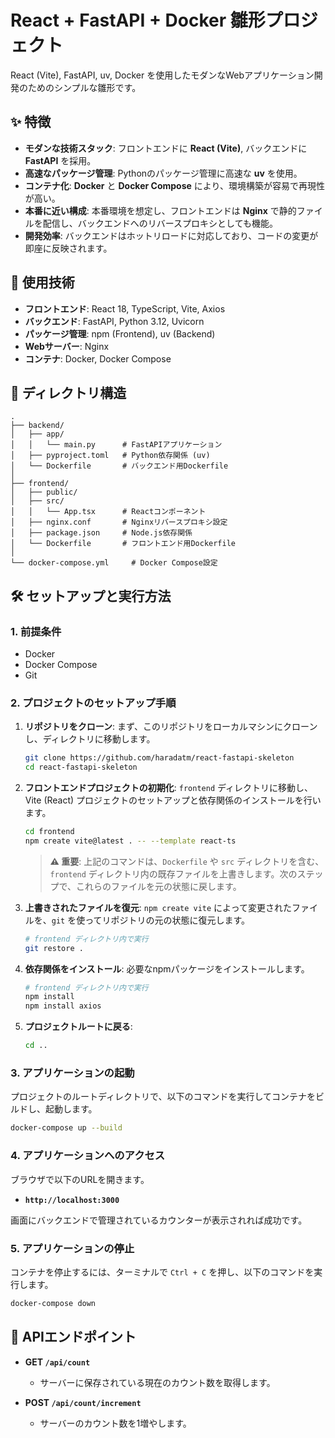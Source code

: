 # React + FastAPI + Docker 雛形プロジェクト

React (Vite), FastAPI, uv, Docker を使用したモダンなWebアプリケーション開発のためのシンプルな雛形です。

## ✨ 特徴

- **モダンな技術スタック**: フロントエンドに **React (Vite)**, バックエンドに **FastAPI** を採用。
- **高速なパッケージ管理**: Pythonのパッケージ管理に高速な **uv** を使用。
- **コンテナ化**: **Docker** と **Docker Compose** により、環境構築が容易で再現性が高い。
- **本番に近い構成**: 本番環境を想定し、フロントエンドは **Nginx** で静的ファイルを配信し、バックエンドへのリバースプロキシとしても機能。
- **開発効率**: バックエンドはホットリロードに対応しており、コードの変更が即座に反映されます。

## 🚀 使用技術

- **フロントエンド**: React 18, TypeScript, Vite, Axios
- **バックエンド**: FastAPI, Python 3.12, Uvicorn
- **パッケージ管理**: npm (Frontend), uv (Backend)
- **Webサーバー**: Nginx
- **コンテナ**: Docker, Docker Compose

## 📂 ディレクトリ構造

```
.
├── backend/
│   ├── app/
│   │   └── main.py      # FastAPIアプリケーション
│   ├── pyproject.toml   # Python依存関係 (uv)
│   └── Dockerfile       # バックエンド用Dockerfile
│
├── frontend/
│   ├── public/
│   ├── src/
│   │   └── App.tsx      # Reactコンポーネント
│   ├── nginx.conf       # Nginxリバースプロキシ設定
│   ├── package.json     # Node.js依存関係
│   └── Dockerfile       # フロントエンド用Dockerfile
│
└── docker-compose.yml     # Docker Compose設定
```

## 🛠️ セットアップと実行方法

### 1. 前提条件

- Docker
- Docker Compose
- Git

### 2. プロジェクトのセットアップ手順

1.  **リポジトリをクローン**:
    まず、このリポジトリをローカルマシンにクローンし、ディレクトリに移動します。
    ```bash
    git clone https://github.com/haradatm/react-fastapi-skeleton
    cd react-fastapi-skeleton
    ```

2.  **フロントエンドプロジェクトの初期化**:
    `frontend` ディレクトリに移動し、Vite (React) プロジェクトのセットアップと依存関係のインストールを行います。
    ```bash
    cd frontend
    npm create vite@latest . -- --template react-ts
    ```
    > **⚠️ 重要**: 上記のコマンドは、`Dockerfile` や `src` ディレクトリを含む、`frontend` ディレクトリ内の既存ファイルを上書きします。次のステップで、これらのファイルを元の状態に戻します。

3.  **上書きされたファイルを復元**:
    `npm create vite` によって変更されたファイルを、`git` を使ってリポジトリの元の状態に復元します。
    ```bash
    # frontend ディレクトリ内で実行
    git restore .
    ```

4.  **依存関係をインストール**:
    必要なnpmパッケージをインストールします。
    ```bash
    # frontend ディレクトリ内で実行
    npm install
    npm install axios
    ```

5.  **プロジェクトルートに戻る**:
    ```bash
    cd ..
    ```

### 3. アプリケーションの起動

プロジェクトのルートディレクトリで、以下のコマンドを実行してコンテナをビルドし、起動します。

```bash
docker-compose up --build
```

### 4. アプリケーションへのアクセス

ブラウザで以下のURLを開きます。

- **`http://localhost:3000`**

画面にバックエンドで管理されているカウンターが表示されれば成功です。

### 5. アプリケーションの停止

コンテナを停止するには、ターミナルで `Ctrl + C` を押し、以下のコマンドを実行します。

```bash
docker-compose down
```

## 🔌 APIエンドポイント

- **GET `/api/count`**
  - サーバーに保存されている現在のカウント数を取得します。

- **POST `/api/count/increment`**
  - サーバーのカウント数を1増やします。
